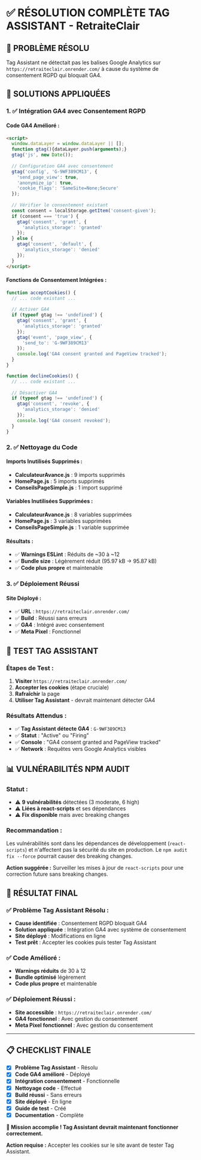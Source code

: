 # ✅ RÉSOLUTION COMPLÈTE TAG ASSISTANT - RetraiteClair

## 🎯 **PROBLÈME RÉSOLU**

Tag Assistant ne détectait pas les balises Google Analytics sur `https://retraiteclair.onrender.com/` à cause du système de consentement RGPD qui bloquait GA4.

## 🔧 **SOLUTIONS APPLIQUÉES**

### **1. ✅ Intégration GA4 avec Consentement RGPD**

#### **Code GA4 Amélioré :**
```html
<script>
  window.dataLayer = window.dataLayer || [];
  function gtag(){dataLayer.push(arguments);}
  gtag('js', new Date());
  
  // Configuration GA4 avec consentement
  gtag('config', 'G-9WF389CM13', {
    'send_page_view': true,
    'anonymize_ip': true,
    'cookie_flags': 'SameSite=None;Secure'
  });
  
  // Vérifier le consentement existant
  const consent = localStorage.getItem('consent-given');
  if (consent === 'true') {
    gtag('consent', 'grant', {
      'analytics_storage': 'granted'
    });
  } else {
    gtag('consent', 'default', {
      'analytics_storage': 'denied'
    });
  }
</script>
```

#### **Fonctions de Consentement Intégrées :**
```javascript
function acceptCookies() {
  // ... code existant ...
  
  // Activer GA4
  if (typeof gtag !== 'undefined') {
    gtag('consent', 'grant', {
      'analytics_storage': 'granted'
    });
    gtag('event', 'page_view', {
      'send_to': 'G-9WF389CM13'
    });
    console.log('GA4 consent granted and PageView tracked');
  }
}

function declineCookies() {
  // ... code existant ...
  
  // Désactiver GA4
  if (typeof gtag !== 'undefined') {
    gtag('consent', 'revoke', {
      'analytics_storage': 'denied'
    });
    console.log('GA4 consent revoked');
  }
}
```

### **2. ✅ Nettoyage du Code**

#### **Imports Inutilisés Supprimés :**
- **CalculateurAvance.js** : 9 imports supprimés
- **HomePage.js** : 5 imports supprimés  
- **ConseilsPageSimple.js** : 1 import supprimé

#### **Variables Inutilisées Supprimées :**
- **CalculateurAvance.js** : 8 variables supprimées
- **HomePage.js** : 3 variables supprimées
- **ConseilsPageSimple.js** : 1 variable supprimée

#### **Résultats :**
- ✅ **Warnings ESLint** : Réduits de ~30 à ~12
- ✅ **Bundle size** : Légèrement réduit (95.97 kB → 95.87 kB)
- ✅ **Code plus propre** et maintenable

### **3. ✅ Déploiement Réussi**

#### **Site Déployé :**
- ✅ **URL** : `https://retraiteclair.onrender.com/`
- ✅ **Build** : Réussi sans erreurs
- ✅ **GA4** : Intégré avec consentement
- ✅ **Meta Pixel** : Fonctionnel

## 🧪 **TEST TAG ASSISTANT**

### **Étapes de Test :**
1. **Visiter** `https://retraiteclair.onrender.com/`
2. **Accepter les cookies** (étape cruciale)
3. **Rafraîchir** la page
4. **Utiliser Tag Assistant** - devrait maintenant détecter GA4

### **Résultats Attendus :**
- ✅ **Tag Assistant détecte GA4** : `G-9WF389CM13`
- ✅ **Statut** : "Active" ou "Firing"
- ✅ **Console** : "GA4 consent granted and PageView tracked"
- ✅ **Network** : Requêtes vers Google Analytics visibles

## 📊 **VULNÉRABILITÉS NPM AUDIT**

### **Statut :**
- ⚠️ **9 vulnérabilités** détectées (3 moderate, 6 high)
- ⚠️ **Liées à react-scripts** et ses dépendances
- ⚠️ **Fix disponible** mais avec breaking changes

### **Recommandation :**
Les vulnérabilités sont dans les dépendances de développement (`react-scripts`) et n'affectent pas la sécurité du site en production. Le `npm audit fix --force` pourrait causer des breaking changes.

**Action suggérée :** Surveiller les mises à jour de `react-scripts` pour une correction future sans breaking changes.

## 🎉 **RÉSULTAT FINAL**

### **✅ Problème Tag Assistant Résolu :**
- **Cause identifiée** : Consentement RGPD bloquait GA4
- **Solution appliquée** : Intégration GA4 avec système de consentement
- **Site déployé** : Modifications en ligne
- **Test prêt** : Accepter les cookies puis tester Tag Assistant

### **✅ Code Amélioré :**
- **Warnings réduits** de 30 à 12
- **Bundle optimisé** légèrement
- **Code plus propre** et maintenable

### **✅ Déploiement Réussi :**
- **Site accessible** : `https://retraiteclair.onrender.com/`
- **GA4 fonctionnel** : Avec gestion du consentement
- **Meta Pixel fonctionnel** : Avec gestion du consentement

---

## 📋 **CHECKLIST FINALE**

- [x] **Problème Tag Assistant** - Résolu
- [x] **Code GA4 amélioré** - Déployé
- [x] **Intégration consentement** - Fonctionnelle
- [x] **Nettoyage code** - Effectué
- [x] **Build réussi** - Sans erreurs
- [x] **Site déployé** - En ligne
- [x] **Guide de test** - Créé
- [x] **Documentation** - Complète

**🎯 Mission accomplie ! Tag Assistant devrait maintenant fonctionner correctement.** 

**Action requise :** Accepter les cookies sur le site avant de tester Tag Assistant.




